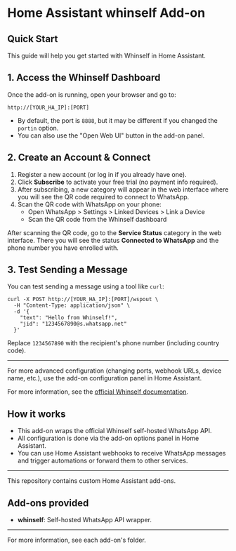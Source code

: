 # Home Assistant whinself Add-on

## Quick Start

This guide will help you get started with Whinself in Home Assistant.

## 1. Access the Whinself Dashboard

Once the add-on is running, open your browser and go to:

```
http://[YOUR_HA_IP]:[PORT]
```

- By default, the port is `8888`, but it may be different if you changed the `portin` option.
- You can also use the "Open Web UI" button in the add-on panel.

## 2. Create an Account & Connect

1. Register a new account (or log in if you already have one).
2. Click **Subscribe** to activate your free trial (no payment info required).
3. After subscribing, a new category will appear in the web interface where you will see the QR code required to connect to WhatsApp.
4. Scan the QR code with WhatsApp on your phone:
   - Open WhatsApp > Settings > Linked Devices > Link a Device
   - Scan the QR code from the Whinself dashboard

After scanning the QR code, go to the **Service Status** category in the web interface. There you will see the status **Connected to WhatsApp** and the phone number you have enrolled with.

## 3. Test Sending a Message

You can test sending a message using a tool like `curl`:

```
curl -X POST http://[YOUR_HA_IP]:[PORT]/wspout \
  -H "Content-Type: application/json" \
  -d '{
    "text": "Hello from Whinself!",
    "jid": "1234567890@s.whatsapp.net"
  }'
```

Replace `1234567890` with the recipient's phone number (including country code).

---

For more advanced configuration (changing ports, webhook URLs, device name, etc.), use the add-on configuration panel in Home Assistant.

For more information, see the [official Whinself documentation](https://docs.whinself.app/docs/tutorials/quick-start).

## How it works

- This add-on wraps the official Whinself self-hosted WhatsApp API.
- All configuration is done via the add-on options panel in Home Assistant.
- You can use Home Assistant webhooks to receive WhatsApp messages and trigger automations or forward them to other services.

---

This repository contains custom Home Assistant add-ons.

## Add-ons provided

- **whinself**: Self-hosted WhatsApp API wrapper.

---

For more information, see each add-on's folder.
